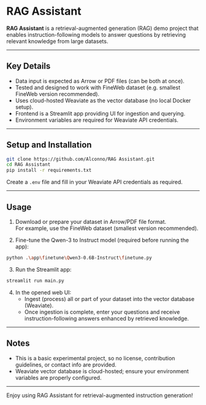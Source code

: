# RAG Assistant

**RAG Assistant** is a retrieval-augmented generation (RAG) demo project that enables instruction-following models to answer questions by retrieving relevant knowledge from large datasets.

---

## Key Details

- Data input is expected as Arrow or PDF files (can be both at once).
- Tested and designed to work with FineWeb dataset (e.g. smallest FineWeb version recommended).
- Uses cloud-hosted Weaviate as the vector database (no local Docker setup).
- Frontend is a Streamlit app providing UI for ingestion and querying.
- Environment variables are required for Weaviate API credentials.

---

## Setup and Installation

```bash
git clone https://github.com/Alconno/RAG Assistant.git
cd RAG Assistant
pip install -r requirements.txt
```

Create a `.env` file and fill in your Weaviate API credentials as required.

---

## Usage

1. Download or prepare your dataset in Arrow/PDF file format.  
   For example, use the FineWeb dataset (smallest version recommended).

2. Fine-tune the Qwen-3 to Instruct model (required before running the app):
```bash
python .\app\finetune\Qwen3-0.6B-Instruct\finetune.py
```
3. Run the Streamlit app:  
```bash
streamlit run main.py
```
4. In the opened web UI:  
   - Ingest (process) all or part of your dataset into the vector database (Weaviate).  
   - Once ingestion is complete, enter your questions and receive instruction-following answers enhanced by retrieved knowledge.

---

## Notes

- This is a basic experimental project, so no license, contribution guidelines, or contact info are provided.
- Weaviate vector database is cloud-hosted; ensure your environment variables are properly configured.

---

Enjoy using RAG Assistant for retrieval-augmented instruction generation!
